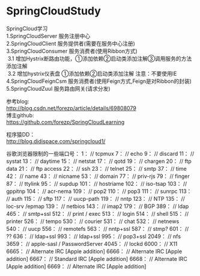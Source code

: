 # SpringCloudStudy

SpringCloud学习<br/>
1.SpringCloudServer 服务注册中心<br/>
2.SpringCloudClient 服务提供者(需要在服务中心注册) <br/>
3.SpringCloudConsumer 服务消费者(使用Ribbon方式) <br/>
  &nbsp;3.1 增加Hystrix断路由功能，①添加依赖②启动类添加注解③调用服务的方法添加注解</br>
  &nbsp;3.2 增加hystrix仪表盘 ①添加依赖②启动类添加注解 注意：不要使用IE<br/>
4.SpringCloudFeignCsm 服务消费者(使用Feign方式,Feign是对Ribbon的封装) <br/>
5.SpringCloudZuul 服务路由网关(请求分发)<br/>

参考blog:<br/>
http://blog.csdn.net/forezp/article/details/69808079<br/>
博主github:<br/>
https://github.com/forezp/SpringCloudLearning<br/>

程序猿DD：<br/>
http://blog.didispace.com/springcloud1/<br/>

谷歌浏览器限制的一些端口号：
1：    // tcpmux
7：    // echo
9：    // discard
11：   // systat
13：   // daytime
15：   // netstat
17：   // qotd
19：   // chargen
20：   // ftp data
21：   // ftp access
22：   // ssh
23：   // telnet
25：   // smtp
37：   // time
42：   // name
43：   // nicname
53：   // domain
77：   // priv-rjs
79：   // finger
87：   // ttylink
95：   // supdup
101：  // hostriame
102：  // iso-tsap
103：  // gppitnp
104：  // acr-nema
109：  // pop2
110：  // pop3
111：  // sunrpc
113：  // auth
115：  // sftp
117：  // uucp-path
119：  // nntp
123：  // NTP
135：  // loc-srv /epmap
139：  // netbios
143：  // imap2
179：  // BGP
389：  // ldap
465：  // smtp+ssl
512：  // print / exec
513：  // login
514：  // shell
515：  // printer
526：  // tempo
530：  // courier
531：  // chat
532：  // netnews
540：  // uucp
556：  // remotefs
563：  // nntp+ssl
587：  // stmp?
601：  // ??
636：  // ldap+ssl
993：  // ldap+ssl
995：  // pop3+ssl
2049： // nfs
3659： // apple-sasl / PasswordServer
4045： // lockd
6000： // X11
6665： // Alternate IRC [Apple addition]
6666： // Alternate IRC [Apple addition]
6667： // Standard IRC [Apple addition]
6668： // Alternate IRC [Apple addition]
6669： // Alternate IRC [Apple addition]
